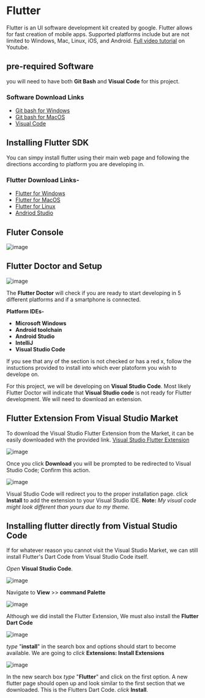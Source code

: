 # Flutter

Flutter is an UI software development kit created by google. Flutter allows for fast creation of mobile apps. Supported platforms include but are not limited to Windows, Mac, Linux, iOS, and Android. [Full video tutorial](https://www.youtube.com/watch?v=2tmAQ3RGh1w) on Youtube.

## pre-required Software

you will need to have both **Git Bash** and **Visual Code** for this project. 

### Software Download Links
- [Git bash for Windows](https://gitforwindows.org/)
- [Git bash for MacOS](https://git-scm.com/download/mac)
- [Visual Code](https://code.visualstudio.com/)


## Installing Flutter SDK

You can simpy install flutter using their main web page and following the directions according to platform you are developing in.

### **Flutter Download Links-**
- [Flutter for Windows](https://flutter.dev/docs/get-started/install/windows)
- [Flutter for MacOS](https://flutter.dev/docs/get-started/install/macos)
- [Flutter for Linux](https://flutter.dev/docs/get-started/install/linux)
- [Andriod Studio](https://developer.android.com/studio)

## Fluter Console

![image](https://raw.githubusercontent.com/jordanadrianoo/Hack-Quarantine-2020/master/Repository%20Images/Flutter%20images/Flutter%20cmd.JPG)

## Flutter Doctor and Setup

![image](https://raw.githubusercontent.com/jordanadrianoo/Hack-Quarantine-2020/master/Repository%20Images/Flutter%20images/Flutter%20Doctor.JPG)

The **Flutter Doctor** will check if you are ready to start developing in 5 different platforms and if a smartphone is connected.

**Platform IDEs-**
- **Microsoft Windows**
- **Android toolchain**
- **Android Studio**
- **IntelliJ**
- **Visual Studio Code**

If you see that any of the section is not checked or has a red x, follow the instuctions provided to install into which ever platoform you wish to develope on.

For this project, we will be developing on **Visual Studio Code**. Most likely Flutter Doctor will indicate that **Visual Studio code** is not ready for Flutter development. We will need to download an extension.

## Flutter Extension From Visual Studio Market
To download the Visual Studio Flutter Extension from the Market, it can be easily downloaded with the provided link.
[Visual Studio Flutter Extension](https://marketplace.visualstudio.com/items?itemName=Dart-Code.flutter)

![image](https://raw.githubusercontent.com/jordanadrianoo/Hack-Quarantine-2020/master/Repository%20Images/Flutter%20images/VS%20Flutter%20Extension.JPG)

Once you click **Download** you will be prompted to be redirected to Visual Studio Code; Confirm this action.

![image](https://raw.githubusercontent.com/jordanadrianoo/Hack-Quarantine-2020/master/Repository%20Images/Flutter%20images/VS%20Extension%20Download.JPG)

Visual Studio Code will redirect you to the proper installation page. click **Install** to add the extension to your Visual Studio IDE. **Note:** *My visual code might look different than yours due to my theme.* 

## Installing flutter directly from Vistual Studio Code

If for whatever reason you cannot visit the Visual Studio Market, we can still install Flutter's Dart Code from Visual Studio Code itself.

*Open* **Visual Studio Code**.

![image](https://raw.githubusercontent.com/jordanadrianoo/Hack-Quarantine-2020/master/Repository%20Images/Flutter%20images/blank%20studio%20workspace.JPG)

Navigate to **View** >> **command Palette**

![image](https://raw.githubusercontent.com/jordanadrianoo/Hack-Quarantine-2020/master/Repository%20Images/Flutter%20images/Command%20Palette.JPG)

Although we did install the Flutter Extension, We must also install the **Flutter Dart Code** 

![image](https://raw.githubusercontent.com/jordanadrianoo/Hack-Quarantine-2020/master/Repository%20Images/Flutter%20images/Install%20Extensions.JPG)

*type* "**install**" in the search box and options should start to become available. We are going to *click* **Extensions: Install Extensions**

![image](https://raw.githubusercontent.com/jordanadrianoo/Hack-Quarantine-2020/master/Repository%20Images/Flutter%20images/Flutter%20Dart%20Code.JPG)

In the new search box *type* "**Flutter**" and click on the first option. A new flutter page should open up and look similar to the first section that we downloaded. This is the Flutters Dart Code. *click* **Install**.

